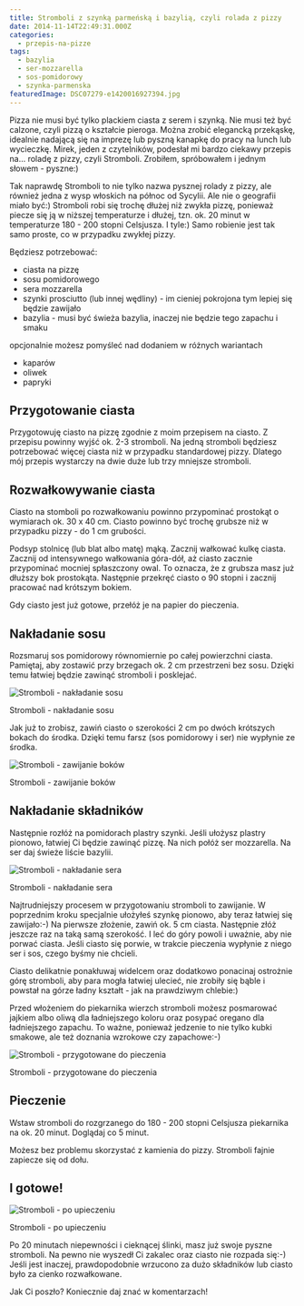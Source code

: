 ```yaml
---
title: Stromboli z szynką parmeńską i bazylią, czyli rolada z pizzy
date: 2014-11-14T22:49:31.000Z
categories: 
  - przepis-na-pizze
tags: 
  - bazylia
  - ser-mozzarella
  - sos-pomidorowy
  - szynka-parmenska
featuredImage: DSC07279-e1420016927394.jpg
---
```


Pizza nie musi być tylko plackiem ciasta z serem i szynką. Nie musi też być calzone, czyli pizzą o kształcie pieroga. Można zrobić elegancką przekąskę, idealnie nadającą się na imprezę lub pyszną kanapkę do pracy na lunch lub wycieczkę. Mirek, jeden z czytelników, podesłał mi bardzo ciekawy przepis na... roladę z pizzy, czyli Stromboli. Zrobiłem, spróbowałem i jednym słowem - pyszne:)

Tak naprawdę Stromboli to nie tylko nazwa pysznej rolady z pizzy, ale również jedna z wysp włoskich na północ od Sycylii. Ale nie o geografii miało być:) Stromboli robi się trochę dłużej niż zwykła pizzę, ponieważ piecze się ją w niższej temperaturze i dłużej, tzn. ok. 20 minut w temperaturze 180 - 200 stopni Celsjusza. I tyle:) Samo robienie jest tak samo proste, co w przypadku zwykłej pizzy.

Będziesz potrzebować:

- ciasta na pizzę
- sosu pomidorowego
- sera mozzarella
- szynki prosciutto (lub innej wędliny) - im cieniej pokrojona tym lepiej się będzie zawijało
- bazylia - musi być świeża bazylia, inaczej nie będzie tego zapachu i smaku

opcjonalnie możesz pomyśleć nad dodaniem w różnych wariantach

- kaparów
- oliwek
- papryki

## Przygotowanie ciasta

Przygotowuję ciasto na pizzę zgodnie z moim przepisem na ciasto. Z przepisu powinny wyjść ok. 2-3 stromboli. Na jedną stromboli będziesz potrzebować więcej ciasta niż w przypadku standardowej pizzy. Dlatego mój przepis wystarczy na dwie duże lub trzy mniejsze stromboli.

## Rozwałkowywanie ciasta

Ciasto na stomboli po rozwałkowaniu powinno przypominać prostokąt o wymiarach ok. 30 x 40 cm. Ciasto powinno być trochę grubsze niż w przypadku pizzy - do 1 cm grubości.

Podsyp stolnicę (lub blat albo matę) mąką. Zacznij wałkować kulkę ciasta. Zacznij od intensywnego wałkowania góra-dół, aż ciasto zacznie przypominać mocniej spłaszczony owal. To oznacza, że z grubsza masz już dłuższy bok prostokąta. Następnie przekręć ciasto o 90 stopni i zacznij pracować nad krótszym bokiem.

Gdy ciasto jest już gotowe, przełóż je na papier do pieczenia.

## Nakładanie sosu

Rozsmaruj sos pomidorowy równomiernie po całej powierzchni ciasta. Pamiętaj, aby zostawić przy brzegach ok. 2 cm przestrzeni bez sosu. Dzięki temu łatwiej będzie zawinąć stromboli i posklejać.

![Stromboli - nakładanie sosu](DSC07267-300x200.jpg)

Stromboli - nakładanie sosu

Jak już to zrobisz, zawiń ciasto o szerokości 2 cm po dwóch krótszych bokach do środka. Dzięki temu farsz (sos pomidorowy i ser) nie wypłynie ze środka.

![Stromboli - zawijanie boków](DSC07269-300x200.jpg)

Stromboli - zawijanie boków

## Nakładanie składników

Następnie rozłóż na pomidorach plastry szynki. Jeśli ułożysz plastry pionowo, łatwiej Ci będzie zawinąć pizzę. Na nich połóż ser mozzarella. Na ser daj świeże liście bazylii.

![Stromboli - nakładanie sera](DSC07270-300x200.jpg)

Stromboli - nakładanie sera

Najtrudniejszy procesem w przygotowaniu stromboli to zawijanie. W poprzednim kroku specjalnie ułożyłeś szynkę pionowo, aby teraz łatwiej się zawijało:-) Na pierwsze złożenie, zawiń ok. 5 cm ciasta. Następnie złóż jeszcze raz na taką samą szerokość. I leć do góry powoli i uważnie, aby nie porwać ciasta. Jeśli ciasto się porwie, w trakcie pieczenia wypłynie z niego ser i sos, czego byśmy nie chcieli.

Ciasto delikatnie ponakłuwaj widelcem oraz dodatkowo ponacinaj ostrożnie górę stromboli, aby para mogła łatwiej ulecieć, nie zrobiły się bąble i powstał na górze ładny kształt - jak na prawdziwym chlebie:)

Przed włożeniem do piekarnika wierzch stromboli możesz posmarować jajkiem albo oliwą dla ładniejszego koloru oraz posypać oregano dla ładniejszego zapachu. To ważne, ponieważ jedzenie to nie tylko kubki smakowe, ale też doznania wzrokowe czy zapachowe:-)

![Stromboli - przygotowane do pieczenia](DSC07271-300x200.jpg)

Stromboli - przygotowane do pieczenia

## Pieczenie

Wstaw stromboli do rozgrzanego do 180 - 200 stopni Celsjusza piekarnika na ok. 20 minut. Doglądaj co 5 minut.

Możesz bez problemu skorzystać z kamienia do pizzy. Stromboli fajnie zapiecze się od dołu.

## I gotowe!

![Stromboli - po upieczeniu](DSC07279-300x200.jpg)

Stromboli - po upieczeniu

Po 20 minutach niepewności i cieknącej ślinki, masz już swoje pyszne stromboli. Na pewno nie wyszedł Ci zakalec oraz ciasto nie rozpada się:-) Jeśli jest inaczej, prawdopodobnie wrzucono za dużo składników lub ciasto było za cienko rozwałkowane.

Jak Ci poszło? Koniecznie daj znać w komentarzach!
